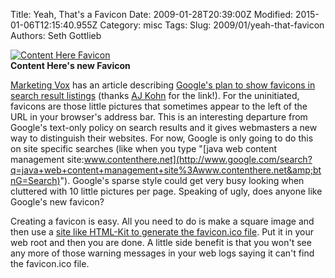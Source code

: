 Title: Yeah, That&#39;s a Favicon
Date: 2009-01-28T20:39:00Z
Modified: 2015-01-06T12:15:40.955Z
Category: misc
Tags: 
Slug: 2009/01/yeah-that-favicon
Authors: Seth Gottlieb

<a href="http://www.flickr.com/photos/38298452@N00/3234749415" title="View 'Content Here Favicon' on Flickr.com"><img alt="Content Here Favicon" border="0" height="" src="http://static.flickr.com/3087/3234749415_5b7cdbd9f7.jpg" width=""/></a>  
__Content Here's new Favicon__  
  
[Marketing Vox](http://www.marketingvox.com) has an article describing [Google's plan to show favicons in search result listings](http://www.marketingvox.com/google-tests-site-favicons-in-select-search-results-042938/?utm_campaign=rssfeed&amp;utm_source=mv&amp;utm_medium=textlink) (thanks [AJ Kohn](http://friendfeed.com/ajkohn) for the link!).  For the uninitiated, favicons are those little pictures that sometimes appear to the left of the URL in your browser's address bar.  This is an interesting departure from Google's text-only policy on search results and it gives webmasters a new way to distinguish their websites.  For now, Google is only going to do this on site specific searches (like when you type "[java web content management site:www.contenthere.net](http://www.google.com/search?q=java+web+content+management+site%3Awww.contenthere.net&amp;btnG=Search)").  Google's sparse style could get very busy looking when cluttered with 10 little pictures per page.  Speaking of ugly, does anyone like Google's new favicon?  
  
Creating a favicon is easy.  All you need to do is make a square image and then use a [site like HTML-Kit to generate the favicon.ico file](http://www.html-kit.com/favicon/).  Put it in your web root and then you are done.  A little side benefit is that you won't see any more of those warning messages in your web logs saying it can't find the favicon.ico file.

